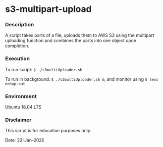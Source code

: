 # s3-multipart-upload

### Description
A script takes parts of a file, uploads them to AWS S3 using the multipart uploading function and combines the parts into one object upon completion.

### Execution
To run script: `$ ./s3multiUploader.sh`

To run in background: `$ ./s3multiUploader.sh &`, and monitor using `$ less nohup.out`

### Environment
Ubuntu 18.04 LTS

### Disclaimer
This script is for education purposes only.

Date: 22-Jan-2020
